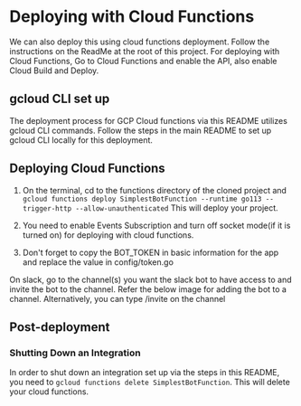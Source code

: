 # Deploying with Cloud Functions
We can also deploy this using cloud functions deployment.
Follow the instructions on the ReadMe at the root of this project.
For deploying with Cloud Functions, Go to Cloud Functions and enable the API, also enable Cloud Build and Deploy.

## gcloud CLI set up
The deployment process for GCP Cloud functions via this README utilizes gcloud CLI commands. Follow the steps in the main README to set up gcloud CLI locally for this deployment.


## Deploying Cloud Functions
1. On the terminal, cd to the functions directory of the cloned project and `gcloud functions deploy SimplestBotFunction --runtime go113 --trigger-http --allow-unauthenticated`
   This will deploy your project.
   
2. You need to enable Events Subscription and turn off socket mode(if it is turned on) for deploying with cloud functions.

3. Don't forget to copy the BOT_TOKEN in basic information for the app and replace the value in config/token.go

On slack, go to the channel(s) you want the slack bot to have access to and invite the bot to the channel. Refer the below image for adding the bot to a channel. Alternatively, you can type /invite on the channel

## Post-deployment

### Shutting Down an Integration

In order to shut down an integration set up via the steps in this README, you need to ` gcloud functions delete SimplestBotFunction `. This will delete your cloud functions.